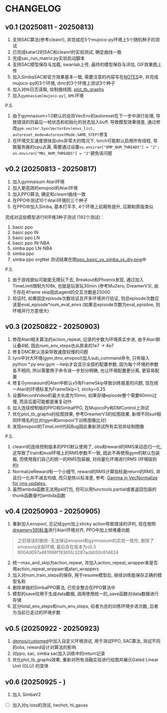 # CHANGELOG
## v0.1 (20250811 - 20250813)
1. 支持SAC算法(参考cleanrl), 并完成在5个mujoco-py环境上5个随机种子的测试
2. 已完成katarl2的SAC和cleanrl的实验测试, 确定曲线一致
3. 完成sac_run_matrix.py实验启动脚本
4. 支持SAC模型保存与加载, swanlab上传, 最终的模型保存与评估, GIF效果图上传
5. 加入SimbaSAC和官方效果基本一致, 需要注意的内容写在[NOTES](./NOTES.md)中, 并完成mujoco-py的3个环境, dmc的3个环境上测试3个种子
6. 加入对tb日志读取, 绘制曲线图, [plot_tb_graphs](./demos/common/plot_tb_graphs.py)
7. 加入`gymnasium[mujoco-py]`, `DMC`环境

P.S.
1. 由于gymnasium>1.0默认的会将VecEnv的autoreset在下一步中进行处理, 导致错误的将最后一帧状态和初始化的状态加入buff, 导致模型效果很差, 通过修改`gym.vector.SyncVectorEnv(envs_list, autoreset_mode=AutoresetMode.SAME_STEP)`修复
2. 在环境交互速度很快且obs非常大的情况下, torch可能默认启用所有线程, 导致服务器的cpu占满, 需要通过设置`os.environ["OMP_NUM_THREADS"] = "2"; os.environ["MKL_NUM_THREADS"] = "2"`避免该问题

## v0.2 (20250813 - 20250817)
1. 加入gymnaisum Atari环境
2. 加入更高效的envpool的Atari环境
3. 加入PPO算法, 确定和cleanrl曲线一致
4. 在PPO中测试10个Atari环境的三个种子
5. 在PPO中加入Simba, 基本打平手, 4个环境上前期有提升, 后期和原版类似

完成对这些模型进行8环境3种子测试 (192个测试)：
1. basic ppo
2. basic ppo IN
3. basic ppo LN
4. basic ppo IN-NBA
5. simba ppo LN-NBA
6. simba ppo
7. simba ppo orgNet
测试结果在图[ppo_basic_vs_simba_vs_diy.png](./assets/ppo_basic_vs_simba_vs_diy.png)中

P.S.
1. 由于游戏貌似可能能无限玩下去, Breakout和Phoenix发现, 通过加入TimeLimit限制为108k, 也就是玩家玩30min (参考MuZero, DreamerV3), 由于存在4frame skip因此agent的交互次数是25000
2. 验证时, 如果固定episode次数验证且开多环境并行验证, 则总episode次数应该是eval_episode*num_eval_envs (如果总episode次数为eval_episdoe, 则环境并行方差很大)

## v0.3 (20250822 - 20250903)
1. 修改Atari相关算法的action_repeat, 记录的步数为环境真实步进, 由于Atari默认叠4帧, 因此num_env_steps也从原来的1e7 -> 4e7
2. 修复DMC默认渲染导致速度较慢的问题
3. tyro中对大环境(gym,dmc,envpool)加入sub_command命令, 只有输入python *.py env:gym --help才会显示全部的配置参数, 因为每个环境的参数各不相同, 所以需要用子命令进一步划分明确, 也让环境配置更分离, 更容易配置
4. 修复Gymnaisum的Atari中默认v5有FrameSkip导致训练极差的问题, 现在统一Atari的环境标准为FrameSkip=1, sticky=0.25
5. 设置RecordVideo的最大长度为10min, 如果存储episode整个需要60min过慢, 而且后面可能都是重复动作
6. 加入连续控制版的PPO和SimbaPPO, 在MujocoPy和DMControl上测试
7. 优化plot_tb_graphs的绘图效果, 参考DreamerV3的绘图效果, 新增不同suit相同环境名的比对(gym和envpool下训练图像比对)
8. 发现envpool的TimeLimit代码Bug因此重新测试所有实验并绘制图像

P.S.
1. cleanrl的连续控制版本的PPO默认使用了, obs和reward的RMS来动态归一化, 这导致了train和eval环境上的RMS参数不一致, 因此不再使用gym的默认包装器, 而使用我们自己的统一的RMS包装器, 对向量化环境进行RMS (环境级别的)
2. NormalizeReward有一个小细节, reward的RMS计算指标是return的RMS, 并且归一化并不减去均值, 而只是除以标准差, 参考: [Gamma in VecNormalize for rms updates.](https://github.com/openai/baselines/issues/538)
3. 虽然lambda函数无法用pkl打包, 但可以用functools.partial或者返回包装的thunk函数替代lambda函数


## v0.4 (20250903 - 20250905)
1. 重新加入envpool, 忘记给gym加上sticky action导致错误的评判, 现在按照[dreamerv3的标准](https://github.com/danijar/dreamerv3/blob/main/embodied/envs/atari.py)进行Atari环境对齐, PPO中加上帧堆叠功能
> 之前错误的删除: 无法保证envpool和gymnasium的实验一致性, 删除了envpoolq全部环境, 最后存在版本为v0.3 9004d097a461996f19365fc3287acbb50c614624
2. 统一max_and_skip为action_repeat, 并加入action_repeat_wrapper来是否用action_repeat_wrppaer或atari_wrappers
3. 加入对num_train_steps的保存, 用于resume模型后, 继续训练能保存正确的模型名称
4. 删除单独的SimbaPPO算法, 已完全整合在PPO算法中
5. 模型的save仅用于生成data数据, 调用使用统一的_save函数对data数据进行存储
6. 区分total_env_steps和num_env_steps, 前者为总的训练环境步进次数, 后者为当前已走过的环境步数

## v0.5 (20250922 - 20250923)
1. [demos/customed](demos/customed)中加入自定义环境测试, 用于测试PPO, SAC算法, 测试不同的obs, reward设计对算法的影响
2. 对ppo, sac, simba sac加入训练中的return记录
3. 优化plot_tb_graphs效果, 重新对所有消融实验进行绘图并展示Gated Linear Unit (GLU) 的变体

## v0.6 (20250925 - )
1. 加入 SimbaV2

- [ ] 加入对q loss的测试, twohot, hl_gauss
